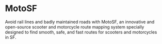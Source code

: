 # MotoSF
Avoid rail lines and badly maintained roads with MotoSF, an innovative and open-source scooter and motorcycle route mapping system specially designed to find smooth, safe, and fast routes for scooters and motorcycles in SF.
